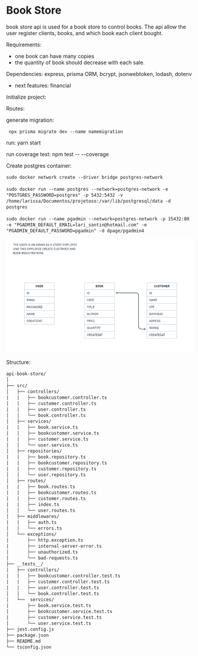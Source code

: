 # Book Store

book store api is used for a book store to control books. The api allow the user register clients, books, and which book each client bought.


Requirements:
 - one book can have many copies
 - the quantity of book should decrease with each sale.
 

Dependencies:
express, prisma ORM, bcrypt, jsonwebtoken, lodash, dotenv

- next features: 
financial

Initialize project:

Routes:



generate migration:
```
 npx prisma migrate dev --name namemigration 
```

run: yarn start 

run coverage test: npm test -- --coverage

Create postgres container:

```
sudo docker network create --driver bridge postgres-network

sudo docker run --name postgres --network=postgres-network -e "POSTGRES_PASSWORD=postgres" -p 5432:5432 -v /home/larissa/Documentos/projetoso:/var/lib/postgresql/data -d postgres 

sudo docker run --name pgadmin --network=postgres-network -p 15432:80 -e "PGADMIN_DEFAULT_EMAIL=lari_santin@hotmail.com" -e "PGADMIN_DEFAULT_PASSWORD=pgadmin" -d dpage/pgadmin4
```

![alt text](image.png)

Structure:
```
api-book-store/
│
├── src/
│   ├── controllers/
|   |   ├── bookcustomer.controller.ts
|   |   ├── customer.controller.ts
|   |   ├── user.controller.ts 
│   │   └── book.controller.ts
│   ├── services/
|   |   ├── book.service.ts
|   |   ├── bookcustomer.service.ts
|   |   ├── customer.service.ts
│   │   └── user.service.ts
│   ├── repositories/
|   |   ├── book.repository.ts
|   |   ├── bookcustomer.repository.ts
|   |   ├── customer.repository.ts
│   │   └── user.repository.ts
│   ├── routes/
|   |   ├── book.routes.ts
|   |   ├── bookcustomer.routes.ts
|   |   ├── customer.routes.ts
|   |   ├── index.ts
│   │   └── user.routes.ts
│   ├── middlewares/
|   |   ├── auth.ts
│   │   └── errors.ts
│   └── exceptions/
|       ├── http.exception.ts
|       ├── internal-server-error.ts
|       ├── unauthorized.ts
│       └── bad-requests.ts
├── __tests__/
│   ├── controllers/
|   |   ├── bookcustomer.controller.test.ts
|   |   ├── customer.controller.test.ts
|   |   ├── user.controller.test.ts 
│   │   └── book.controller.test.ts
│   └──  services/
|       ├── book.service.test.ts
|       ├── bookcustomer.service.test.ts
|       ├── customer.service.test.ts
│       └── user.service.test.ts
├── jest.config.js
├── package.json
├── README.md
└── tsconfig.json

```